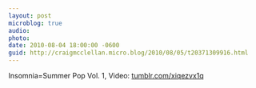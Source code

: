 ```yaml
---
layout: post
microblog: true
audio: 
photo: 
date: 2010-08-04 18:00:00 -0600
guid: http://craigmcclellan.micro.blog/2010/08/05/t20371309916.html
---
```

Insomnia=Summer Pop Vol. 1, Video: [tumblr.com/xiqezvx1q](http://tumblr.com/xiqezvx1q)
